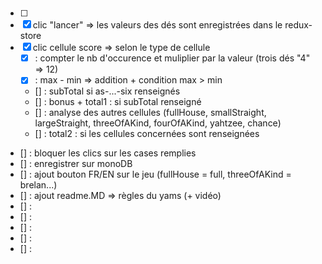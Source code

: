 #
- [ ]
- [x] clic "lancer" => les valeurs des dés sont enregistrées dans le redux-store
- [x] clic cellule score => selon le type de cellule
  - [x] : compter le nb d'occurence et muliplier par la valeur (trois dés "4" => 12)
  - [x] : max - min => addition + condition max > min
  - [] : subTotal si as-...-six renseignés
  - [] : bonus + total1 : si subTotal renseigné
  - [] : analyse des autres cellules (fullHouse, smallStraight, largeStraight, threeOfAKind, fourOfAKind, yahtzee, chance)
  - [] : total2 : si les cellules concernées sont renseignées
- [] : bloquer les clics sur les cases remplies
- [] : enregistrer sur monoDB
- [] : ajout bouton FR/EN sur le jeu (fullHouse = full, threeOfAKind = brelan...)
- [] : ajout readme.MD => règles du yams (+ vidéo)
- [] :
- [] :
- [] :
- [] :
- [] :